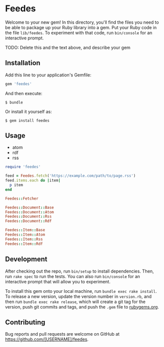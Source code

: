 # Feedes

Welcome to your new gem! In this directory, you'll find the files you need to be able to package up your Ruby library into a gem. Put your Ruby code in the file `lib/feedes`. To experiment with that code, run `bin/console` for an interactive prompt.

TODO: Delete this and the text above, and describe your gem

## Installation

Add this line to your application's Gemfile:

```ruby
gem 'feedes'
```

And then execute:

    $ bundle

Or install it yourself as:

    $ gem install feedes

## Usage

- atom
- rdf
- rss

```ruby
require 'feedes'

feed = Feedes.fetch('https://example.com/path/to/page.rss')
feed.items.each do |item|
  p item
end
```

```ruby
Feedes::Fetcher

Feedes::Document::Base
Feedes::Document::Atom
Feedes::Document::Rss
Feedes::Document::Rdf

Feedes::Item::Base
Feedes::Item::Atom
Feedes::Item::Rss
Feedes::Item::Rdf
```

## Development

After checking out the repo, run `bin/setup` to install dependencies. Then, run `rake spec` to run the tests. You can also run `bin/console` for an interactive prompt that will allow you to experiment.

To install this gem onto your local machine, run `bundle exec rake install`. To release a new version, update the version number in `version.rb`, and then run `bundle exec rake release`, which will create a git tag for the version, push git commits and tags, and push the `.gem` file to [rubygems.org](https://rubygems.org).

## Contributing

Bug reports and pull requests are welcome on GitHub at https://github.com/[USERNAME]/feedes.

